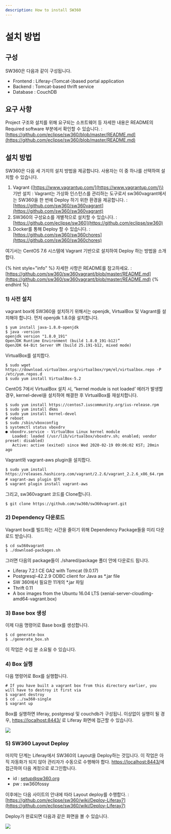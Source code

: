 ```yaml
---
description: How to install SW360
---
```


# 설치 방법

## 구성

SW360은 다음과 같이 구성됩니다. 

* Frontend : Liferay-\(Tomcat-\)based portal application
* Backend : Tomcat-based thrift service
* Database : CouchDB

## 요구 사항

Project 구조와 설치를 위해 요구되는 소프트웨어 등 자세한 내용은 README의 Required software 부분에서 확인할 수 있습니다. : [https://github.com/eclipse/sw360/blob/master/README.md](https://github.com/eclipse/sw360/blob/master/README.md)

## 설치 방법

SW360은 다음 세 가지의 설치 방법을 제공합니다. 사용자는 이 중 하나를 선택하여 설치할 수 있습니다. 

1. Vagrant \([https://www.vagrantup.com/](https://www.vagrantup.com/)\) 기반 설치 : Vagrant는 가상화 인스턴스를 관리하는 도구로서 sw360vagrant에서는 SW360을 한 번에 Deploy 하기 위한 환경을 제공합니다. : [https://github.com/sw360/sw360vagrant](https://github.com/sw360/sw360vagrant)
2. SW360의 구성요소를 개별적으로 설치할 수 있습니다. : [https://github.com/eclipse/sw360](https://github.com/eclipse/sw360)
3. Docker를 통해 Deploy 할 수 있습니다. : [https://github.com/sw360/sw360chores](https://github.com/sw360/sw360chores)

여기서는 CentOS 7.6 시스템에 Vagrant 기반으로 설치하여 Deploy 하는 방법을 소개합다. 

{% hint style="info" %}
자세한 사항은 README를 참고하세요. : [https://github.com/sw360/sw360vagrant/blob/master/README.md](https://github.com/sw360/sw360vagrant/blob/master/README.md)
{% endhint %}

### 1\) 사전 설치

vagrant box에 SW360을 설치하기 위해서는 openjdk, VirtualBox 및 Vagrant를 설치해야 합니다. 먼저 openjdk 1.8.0을 설치합니다.

```text
$ yum install java-1.8.0-openjdk
$ java -version
openjdk version "1.8.0_191"
OpenJDK Runtime Environment (build 1.8.0_191-b12)”
OpenJDK 64-Bit Server VM (build 25.191-b12, mixed mode)
```

VirtualBox를 설치합다.

```text
$ sudo wget https://download.virtualbox.org/virtualbox/rpm/el/virtualbox.repo -P /etc/yum.repos.d
$ sudo yum install VirtualBox-5.2
```

CentOS 7에서 VirtualBox 설치 시, “kernel module is not loaded’ 에러가 발생할 경우, kernel-devel을 설치하여 해결한 후 VirtualBox를 재설치합니다.

```text
$ sudo yum install https://centos7.iuscommunity.org/ius-release.rpm
$ sudo yum install dkms
$ sudo yum install kernel-devel
# reboot
$ sudo /sbin/vboxconfig
$ systemctl status vboxdrv
● vboxdrv.service - VirtualBox Linux kernel module
   Loaded: loaded (/usr/lib/virtualbox/vboxdrv.sh; enabled; vendor preset: disabled)
   Active: active (exited) since Wed 2020-02-19 09:06:02 KST; 20min ago
```

Vagrant와 vagrant-aws plugin을 설치합다.

```text
$ sudo yum install https://releases.hashicorp.com/vagrant/2.2.6/vagrant_2.2.6_x86_64.rpm 
# vagrant-aws plugin 설치
$ vagrant plugin install vagrant-aws
```

그리고, sw360vagrant 코드를 Clone합니다.

```text
$ git clone https://github.com/sw360/sw360vagrant.git
```

### 2\) Dependency 다운로드

Vagrant box를 빌드하는 시간을 줄이기 위해 Dependency Package들을 미리 다운로드 받습니다.

```text
$ cd sw360vagrant
$ ./download-packages.sh
```

그러면 다음의 package들이 ./shared/package 폴더 안에 다운로드 됩니다.

* Liferay 7.2.1 CE GA2 with Tomcat \(9.0.17\)
* Postgresql-42.2.9 ODBC client for Java as \*.jar file
* SW 360에서 필요한 11개의 \*.jar 파일
* Thrift 0.11
* A box images from the Ubuntu 16.04 LTS \(xenial-server-cloudimg-amd64-vagrant.box\)

### **3\) Base box 생성**

이제 다음 명령어로 Base box를 생성합니다.

```text
$ cd generate-box
$ ./generate_box.sh
```

이 작업은 수십 분 소요될 수 있습니다. 

### 4\) Box 실행

다음 명령어로 Box를 실행합니다.

```text
# If you have built a vagrant box from this directory earlier, you will have to destroy it first via
$ vagrant destroy
$ cd ../sw360-single
$ vagrant up
```

Box를 실행하면 liferay, postgresql 및 couchdb가 구성됩니. 이상없이 실행이 될 경우, [https://localhost:8443/](https://localhost:8443/) 로 Liferay 화면에 접근할 수 있습니다.

![](https://lh6.googleusercontent.com/leof_ntxQlxjDeD91E7ZfwWY0ftUlD0D_L58AkeNJb_bEFFzKvuL28yzb4iIA6-bAuSfQydo-gVBlnn5EVGGBKcPh0-6Y7p2Qbar74qpB4uwa_nibrV535NJwEIpWXZPFeNUSRd-)

### 5\) SW360 Layout Deploy

마지막 단계는 Liferay에서 SW360의 Layout을 Deploy하는 것입니다. 이 작업은 아직 자동화가 되지 않아 관리자가 수동으로 수행해야 합다. [https://localhost:8443/](https://localhost:8443/)에 접근하여 다음 계정으로 로그인합니다. 

* id : [setup@sw360.org](mailto:setup@sw360.org)
* pw : sw360fossy

이후에는 다음 사이트의 안내에 따라 Layout deploy를 수행합다. : [https://github.com/eclipse/sw360/wiki/Deploy-Liferay7](https://github.com/eclipse/sw360/wiki/Deploy-Liferay7)

Deploy가 완료되면 다음과 같은 화면을 볼 수 있습니다. 

![](https://lh5.googleusercontent.com/INu1-WWi1-SA9P61IMNlgZhugTXbiwbSKUOu2eWq_d5sIIp8NfqxQntwId41ZDmTG6_5Ope8GdU1J2S0adaJDolM09dtfkwIbOE2gTDC4MZXMxhX9kN28E4Yj8a3deBUHBL7yCqj)

